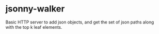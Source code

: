 # jsonny-walker

Basic HTTP server to add json objects, and get the set of json paths along with the top k leaf elements.
